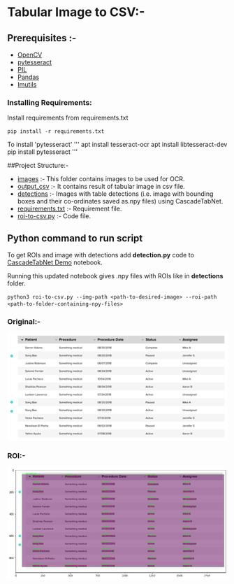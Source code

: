 # Tabular Image to CSV:-

## Prerequisites :-

* [OpenCV]()
* [pytesseract]()
* [PIL]()
* [Pandas]()
* [Imutils]()



### Installing Requirements:

Install requirements from requirements.txt
```
pip install -r requirements.txt
```

To install 'pytesseract'
'''
apt install tesseract-ocr
apt install libtesseract-dev
pip install pytesseract
'''

##Project Structure:-

* [images]() :- This folder contains images to be used for OCR.
* [output_csv]() :- It contains result of tabular image in csv file.
* [detections]() :- Images with table detections (i.e. image with bounding boxes and their co-ordinates saved as.npy files) using CascadeTabNet.
* [requirements.txt]() :- Requirement file.
* [roi-to-csv.py]() :- Code file.



## Python command  to run script

To get ROIs and image with detections  add **detection.py** code to [CascadeTabNet Demo](https://github.com/DevashishPrasad/CascadeTabNet/blob/master/Demo/Cascade_TabNet_Demo.ipynb) notebook.

Running this updated notebook gives .npy files with ROIs like in **detections** folder.

```
python3 roi-to-csv.py --img-path <path-to-desired-image> --roi-path <path-to-folder-containing-npy-files>
```

### Original:-

![Screenshot](images/patient.png)

### ROI:-

![Screenshot](detections/patient/patient.png)






    
